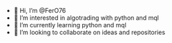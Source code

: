 - 👋 Hi, I’m @FerO76
- 👀 I’m interested in algotrading with python and mql
- 🌱 I’m currently learning python and mql
- 💞️ I’m looking to collaborate on ideas and repositories


<!---
FerO76/FerO76 is a ✨ special ✨ repository because its `README.md` (this file) appears on your GitHub profile.
You can click the Preview link to take a look at your changes.
--->
